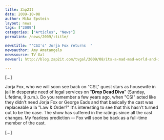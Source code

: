 ```yaml
---
title: Zap2It
date: 2009-10-08
author: Mika Epstein
layout: news
tags: ["2009"]
categories: ["Articles", "News"]
permalink: /news/2009/:title/

newstitle: "'CSI's' Jorja Fox returns  "
newsauthor: Amy Amatangelo
newssource: TV Gal
newsurl: http://blog.zap2it.com/tvgal/2009/08/its-a-mad-mad-world-and-i-love-watching-it.html

---
```


[...]

Jorja Fox, who we will soon see back on "CSI," guest stars as housewife in jail in desperate need of legal services on "**Drop Dead Diva**" (Sunday, Lifetime, 9 p.m.). Do you remember a few years ago, when "CSI" acted like they didn't need Jorja Fox or George Eads and that basically the cast was replaceable a la "Law & Order?" It's interesting to see that this hasn't turned out to be the case. The show has suffered in the ratings since all the cast changes. My fearless prediction -- Fox will soon be back as a full-time member of the cast. 

[...]  
